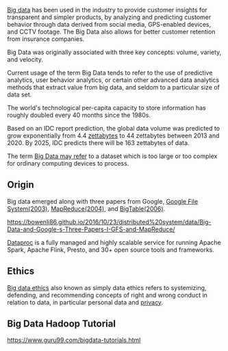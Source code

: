 
[Big data](https://en.m.wikipedia.org/wiki/Big_data)  has been used in the industry to provide customer insights for transparent and simpler products, by analyzing and predicting customer behavior through data derived from social media, GPS-enabled devices, and CCTV footage. The Big Data also allows for better customer retention from insurance companies.

Big Data was originally associated with three key concepts: volume, variety, and velocity. 

Current usage of the term Big Data tends to refer to the use of predictive analytics, user behavior analytics, or certain other advanced data analytics methods that extract value from big data, and seldom to a particular size of data set. 

The world's technological per-capita capacity to store information has roughly doubled every 40 months since the 1980s.

Based on an IDC report prediction, the global data volume was predicted to grow exponentially from 4.4 [zettabytes](https://en.m.wikipedia.org/wiki/Byte#Multiple-byte_units) to 44 zettabytes between 2013 and 2020. By 2025, IDC predicts there will be 163 zettabytes of data.

The term [Big Data may refer](https://towardsdatascience.com/how-big-is-big-data-3fb14d5351ba) to a dataset which is too large or too complex for ordinary computing devices to process. 

## Origin

Big data emerged along with three papers from Google, [Google File System(2003)](  http://static.googleusercontent.com/media/research.google.com/en//archive/gfs-sosp2003.pdf ), [MapReduce(2004)](  http://static.googleusercontent.com/media/research.google.com/en//archive/mapreduce-osdi04.pdf ), and [BigTable(2006)](  http://static.googleusercontent.com/media/research.google.com/en//archive/bigtable-osdi06.pdf ).

https://bowenli86.github.io/2016/10/23/distributed%20system/data/Big-Data-and-Google-s-Three-Papers-I-GFS-and-MapReduce/

[Dataproc]( Dataproc  ) is a fully managed and highly scalable service for running Apache Spark, Apache Flink, Presto, and 30+ open source tools and frameworks.

## Ethics 

[Big data ethics](https://en.m.wikipedia.org/wiki/Big_data_ethics) also known as simply data ethics refers to systemizing, defending, and recommending concepts of right and wrong conduct in relation to data, in particular personal data and [privacy](Privacy).

## Big Data Hadoop Tutorial

https://www.guru99.com/bigdata-tutorials.html